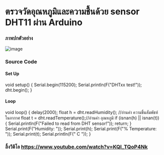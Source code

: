 ﻿# ตรวจวัดอุณหภูมิและความชื้นด้วย sensor DHT11 ผ่าน Arduino

### ภาพปกตัวอย่าง
![image](https://i.ibb.co/d7wGdnZ/free-Delivr-3.png)

### Source Code

#### Set Up
void setup()
{
   Serial.begin(115200);
   Serial.println(F("DHTxx test!"));
   dht.begin();
 }
#### Loop
void loop()
{
   delay(2000);
   float h = dht.readHumidity(); //อ่านค่า ความชื่นสัมพัธท์ในอากาศ
   float t = dht.readTemperature();//อ่านค่า อุณหภูมิ
   if (isnan(h) || isnan(t))
      {
         Serial.println(F("Failed to read from DHT sensor!"));
         return;
      }
      Serial.print(F("Humidity: "));
      Serial.print(h);
      Serial.print(F("% Temperature: "));
      Serial.print(t);
      Serial.println(F(" C "));
}

### ลิ้งวีดีโอ https://www.youtube.com/watch?v=KQl_TQoP4Nk
